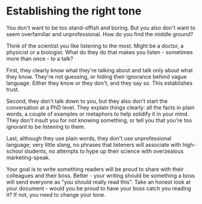 # Establishing the right tone

You don't want to be too stand-offish and boring. But you also don't want to seem overfamiliar and unprofessional. How do you find the middle ground?

Think of the scientist you like listening to the most. Might be a doctor, a physicist or a biologist. What do they do that makes you listen - sometimes more than once - to a talk?

First, they clearly know what they're talking about and talk only about what they know. They're not guessing, or hiding their ignorance behind vague language. Either they know or they don't, and they say so. This establishes trust. 

Second, they don't talk down to you, but they also don't start the conversation at a PhD level. They explain things clearly: all the facts in plain words, a couple of examples or metaphors to help solidify it in your mind. They don't insult you for not knowing something, or tell you that you're too ignorant to be listening to them.

Last, although they use plain words, they don't use unprofessional language; very little slang, no phrases that  listeners will associate with high-school students, no attempts to hype up their science with overzealous marketing-speak.

Your goal is to write something readers will be proud to share with their colleagues and their boss. Better - your writing should be something a boss will send everyone as "you should really read this". Take an honest look at your document - would you be proud to have your boss catch you reading it? If not, you need to change your tone.
